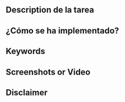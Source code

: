 ## Description de la tarea

## ¿Cómo se ha implementado?

## Keywords

## Screenshots or Video

## Disclaimer
